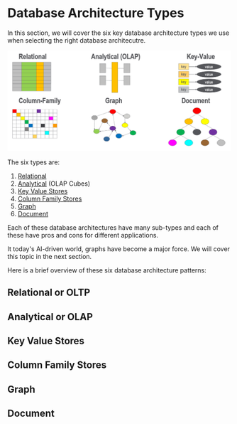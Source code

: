 # Database Architecture Types

In this section, we will cover the six key database architecture
types we use when selecting the right database architecutre.

![](../img/six-db-types.png)

The six types are:

1. [Relational](relational/index.md)
2. [Analytical](analytical/index.md) (OLAP Cubes)
3. [Key Value Stores](key-value/index.md)
4. [Column Family Stores](column-family/index.md)
5. [Graph](graph/index.md)
6. [Document](document/index.md)

Each of these database architectures have many sub-types
and each of these have pros and cons for different applications.

It today's AI-driven world, graphs have become a major force.
We will cover this topic in the next section.

Here is a brief overview of these six database architecture patterns:

## Relational or OLTP

## Analytical or OLAP

## Key Value Stores

## Column Family Stores

## Graph

## Document


